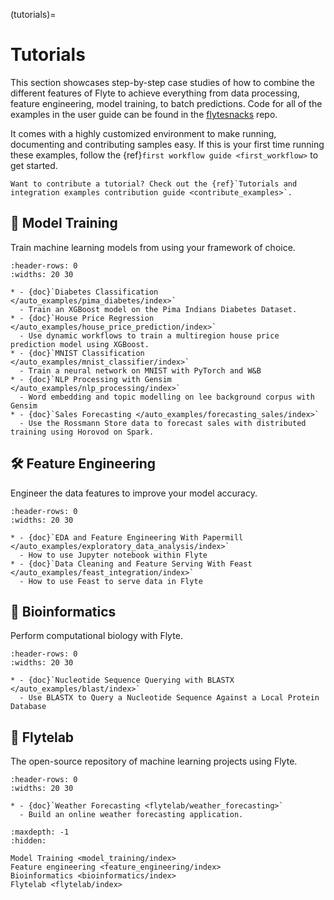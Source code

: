 (tutorials)=

# Tutorials

This section showcases step-by-step case studies of how to combine the different
features of Flyte to achieve everything from data processing, feature engineering,
model training, to batch predictions. Code for all of the examples in the user
guide can be found in the [flytesnacks](https://github.com/flyteorg/flytesnacks) repo.

It comes with a highly customized environment to make running, documenting and
contributing samples easy. If this is your first time running these examples, follow the
{ref}`first workflow guide <first_workflow>` to get started.

```{note}
Want to contribute a tutorial? Check out the {ref}`Tutorials and integration examples contribution guide <contribute_examples>`.
```

## 🤖 Model Training

Train machine learning models from using your framework of choice.

```{list-table}
:header-rows: 0
:widths: 20 30

* - {doc}`Diabetes Classification </auto_examples/pima_diabetes/index>`
  - Train an XGBoost model on the Pima Indians Diabetes Dataset.
* - {doc}`House Price Regression </auto_examples/house_price_prediction/index>`
  - Use dynamic workflows to train a multiregion house price prediction model using XGBoost.
* - {doc}`MNIST Classification </auto_examples/mnist_classifier/index>`
  - Train a neural network on MNIST with PyTorch and W&B
* - {doc}`NLP Processing with Gensim </auto_examples/nlp_processing/index>`
  - Word embedding and topic modelling on lee background corpus with Gensim
* - {doc}`Sales Forecasting </auto_examples/forecasting_sales/index>`
  - Use the Rossmann Store data to forecast sales with distributed training using Horovod on Spark.
```

## 🛠 Feature Engineering

Engineer the data features to improve your model accuracy.

```{list-table}
:header-rows: 0
:widths: 20 30

* - {doc}`EDA and Feature Engineering With Papermill </auto_examples/exploratory_data_analysis/index>`
  - How to use Jupyter notebook within Flyte
* - {doc}`Data Cleaning and Feature Serving With Feast </auto_examples/feast_integration/index>`
  - How to use Feast to serve data in Flyte
```

## 🧪 Bioinformatics

Perform computational biology with Flyte.

```{list-table}
:header-rows: 0
:widths: 20 30

* - {doc}`Nucleotide Sequence Querying with BLASTX </auto_examples/blast/index>`
  - Use BLASTX to Query a Nucleotide Sequence Against a Local Protein Database
```

## 🔬 Flytelab

The open-source repository of machine learning projects using Flyte.

```{list-table}
:header-rows: 0
:widths: 20 30

* - {doc}`Weather Forecasting <flytelab/weather_forecasting>`
  - Build an online weather forecasting application.
```

```{toctree}
:maxdepth: -1
:hidden:

Model Training <model_training/index>
Feature engineering <feature_engineering/index>
Bioinformatics <bioinformatics/index>
Flytelab <flytelab/index>
```

